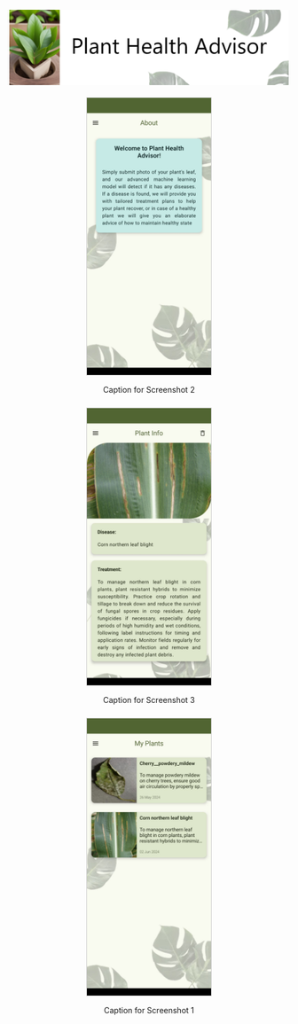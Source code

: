 ![Title](Screenshots/title.png)

<div style="display: flex; justify-content: center; align-items: center; flex-wrap: wrap;">
    <div style="flex: 100%; padding: 5px; text-align: center;">
        <img src="Screenshots/8.jpg" alt="Screenshot 2" style="height: 500px; border: 1px solid #ccc;">
        <p>Caption for Screenshot 2</p>
    </div>
</div>

<div style="display: flex; justify-content: center; align-items: center; flex-wrap: wrap;">
    <div style="flex: 50%; padding: 5px; text-align: center;">
        <img src="Screenshots/4.jpg" alt="Screenshot 3" style="height: 500px; border: 1px solid #ccc;">
        <p>Caption for Screenshot 3</p>
    </div>
    <div style="flex: 50%; padding: 5px; text-align: center;">
        <img src="Screenshots/5.jpg" alt="Screenshot 1" style="height: 500px; border: 1px solid #ccc;">
        <p>Caption for Screenshot 1</p>
    </div>
</div>
